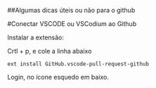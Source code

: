 ##Algumas dicas úteis ou não para o github

#Conectar VSCODE ou VSCodium ao Github

Instalar a extensão:

Crtl + p, e cole a linha abaixo

    ext install GitHub.vscode-pull-request-github

Login, no ícone esquedo em baixo.

